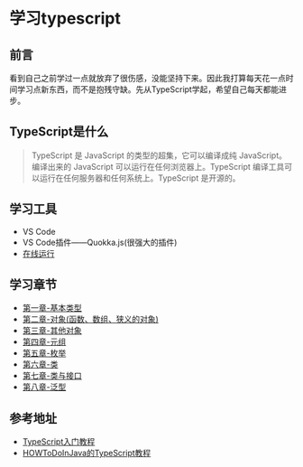 # 学习typescript

## 前言

看到自己之前学过一点就放弃了很伤感，没能坚持下来。因此我打算每天花一点时间学习点新东西，而不是抱残守缺。先从TypeScript学起，希望自己每天都能进步。

## TypeScript是什么

> TypeScript 是 JavaScript 的类型的超集，它可以编译成纯 JavaScript。编译出来的 JavaScript 可以运行在任何浏览器上。TypeScript 编译工具可以运行在任何服务器和任何系统上。TypeScript 是开源的。

## 学习工具

+ VS Code
+ VS Code插件——Quokka.js(很强大的插件)
+ [在线运行](http://www.typescriptlang.org/play/)

## 学习章节

+ [第一章-基本类型](/one/README.md)
+ [第二章-对象(函数、数组、狭义的对象)](/two/README.md)
+ [第三章-其他对象](/three/README.md)
+ [第四章-元组](/four/README.md)
+ [第五章-枚举](/five/README.md)
+ [第六章-类](/six/README.md)
+ [第七章-类与接口](/seven/README.md)
+ [第八章-泛型](/eight/README.md)

## 参考地址

+ [TypeScript入门教程](https://ts.xcatliu.com/)
+ [HOWToDoInJava的TypeScript教程](https://howtodoinjava.com/typescript/)